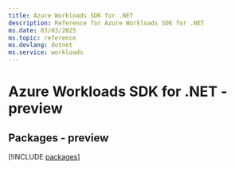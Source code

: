 ```yaml
---
title: Azure Workloads SDK for .NET
description: Reference for Azure Workloads SDK for .NET
ms.date: 03/03/2025
ms.topic: reference
ms.devlang: dotnet
ms.service: workloads
---
```

# Azure Workloads SDK for .NET - preview
## Packages - preview
[!INCLUDE [packages](workloads-index.md)]